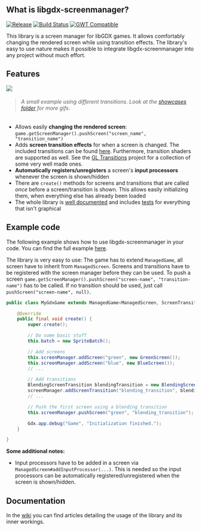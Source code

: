 ## What is libgdx-screenmanager?

[![Release](https://jitpack.io/v/crykn/libgdx-screenmanager.svg)](https://jitpack.io/#crykn/libgdx-screenmanager) [![Build Status](https://travis-ci.com/crykn/libgdx-screenmanager.svg?branch=master)](https://travis-ci.com/crykn/libgdx-screenmanager) [![GWT Compatible](https://img.shields.io/badge/GWT-compatible-informational)](https://github.com/crykn/libgdx-screenmanager/wiki/How-to-get-it-working-with-GWT)

This library is a screen manager for libGDX games. It allows comfortably changing the rendered screen while using transition effects. The library's easy to use nature makes it possible to integrate libgdx-screenmanager into any project without much effort.

## Features

![](https://raw.githubusercontent.com/crykn/libgdx-screenmanager/master/showcase/gl_transitions_2.gif)
> ###### A small example using different transitions. Look at the [showcases folder](https://github.com/crykn/libgdx-screenmanager/tree/master/showcase) for more gifs.

* Allows easily **changing the rendered screen**: `game.getScreenManager().pushScreen("screen_name", "transition_name")`
* Adds **screen transition effects** for when a screen is changed. The included transitions can be found [here](https://github.com/crykn/libgdx-screenmanager/wiki/Available-transitions). Furthermore, transition shaders are supported as well. See the [GL Transitions](https://gl-transitions.com/gallery) project for a collection of some very well made ones.
* **Automatically registers/unregisters** a screen's **input processors** whenever the screen is shown/hidden
* There are `create()` methods for screens and transitions that are called _once_ before a screen/transition is shown. This allows easily initializing them, when everything else has already been loaded
* The whole library is [well documented](https://github.com/crykn/libgdx-screenmanager/wiki) and includes [tests](https://github.com/crykn/libgdx-screenmanager/tree/master/src/test/java) for  everything that isn't graphical

## Example code

The following example shows how to use libgdx-screenmanager in your code. You can find the full example [here](https://github.com/crykn/libgdx-screenmanager/tree/master/example). 

The library is very easy to use: The game has to extend `ManagedGame`, all screen have to inherit from `ManagedScreen`. Screens and transitions have to be registered with the screen manager before they can be used. To push a screen `game.getScreenManager().pushScreen("screen-name", "transition-name")` has to be called. If no transition should be used, just call `pushScreen("screen-name", null)`.

```java
public class MyGdxGame extends ManagedGame<ManagedScreen, ScreenTransition> {

	@Override
	public final void create() {
		super.create();

		// Do some basic stuff
		this.batch = new SpriteBatch();

		// Add screens
		this.screenManager.addScreen("green", new GreenScreen());
		this.screenManager.addScreen("blue", new BlueScreen());
		// ...

		// Add transitions
		BlendingScreenTransition blendingTransition = new BlendingScreenTransition(batch, 1F);
		screenManager.addScreenTransition("blending_transition", blendingTransition);
		// ... 

		// Push the first screen using a blending transition
		this.screenManager.pushScreen("green", "blending_transition");

		Gdx.app.debug("Game", "Initialization finished.");
	}

}
```

**Some additional notes:**

* Input processors have to be added in a screen via `ManagedScreen#addInputProcessor(...)`. This is needed so the input processors can be automatically registered/unregistered when the screen is shown/hidden.


## Documentation

In the [wiki](https://github.com/crykn/libgdx-screenmanager/wiki) you can find articles detailing the usage of the library and its inner workings.
